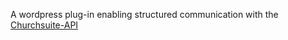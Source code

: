 A wordpress plug-in enabling structured communication with the [Churchsuite-API](https://github.com/ChurchSuite/churchsuite-api) 
